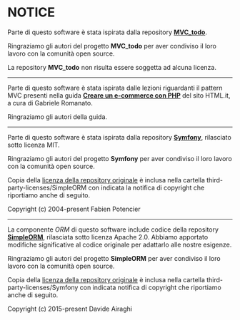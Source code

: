 # NOTICE

Parte di questo software è stata ispirata dalla repository [**MVC_todo**](https://github.com/ngrt/MVC_todo).

Ringraziamo gli autori del progetto **MVC_todo** per aver condiviso il loro lavoro con la comunità open source.

La repository **MVC_todo** non risulta essere soggetta ad alcuna licenza.

---

Parte di questo software è stata ispirata dalle lezioni riguardanti il pattern MVC presenti nella guida [**Creare un e-commerce con PHP**](https://www.html.it/guide/creare-un-e-commerce-con-php/) del sito HTML.it, a cura di Gabriele Romanato.

Ringraziamo gli autori della guida.

---

Parte di questo software è stata ispirata dalla repository [**Symfony**](https://github.com/symfony/symfony), rilasciato sotto licenza MIT.

Ringraziamo gli autori del progetto **Symfony** per aver condiviso il loro lavoro con la comunità open source.

Copia della [licenza della repository originale](https://github.com/valentinodelapa/SismaFramework/blob/master/third-party-licenses/Symfony/LICENSE) è inclusa nella cartella third-party-licenses/SimpleORM con indicata la notifica di copyright che riportiamo anche di seguito.

Copyright (c) 2004-present Fabien Potencier

---

La componente *ORM* di questo software include codice della repository [**SimpleORM**](https://github.com/davideairaghi/php), rilasciata sotto licenza Apache 2.0. Abbiamo apportato modifiche significative al codice originale per adattarlo alle nostre esigenze.

Ringraziamo gli autori del progetto **SimpleORM** per aver condiviso il loro lavoro con la comunità open source.

Copia della [licenza della repository originale](https://github.com/valentinodelapa/SismaFramework/blob/master/third-party-licenses/SimpleORM/LICENSE) è inclusa nella cartella third-party-licenses/Symfony con indicata notifica di copyright che riportiamo anche di seguito.

Copyright (c) 2015-present Davide Airaghi
